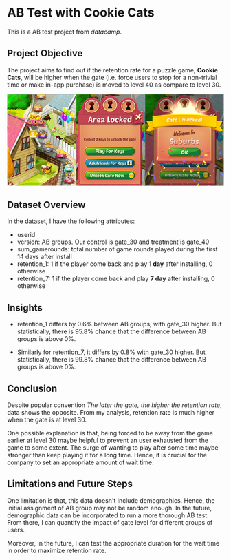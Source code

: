 # AB Test with Cookie Cats

This is a AB test project from *datacamp*. 

## Project Objective
The project aims to find out if the retention rate for a puzzle game, **Cookie Cats**, will be higher when the gate (i.e. force users to stop for a non-trivial time or make in-app purchase) is moved to level 40 as compare to level 30.

![Alt text](cc_gates.png?raw=true "Title")

## Dataset Overview
In the dataset, I have the following attributes:

- userid
- version: AB groups. Our control is gate_30 and treatment is gate_40
- sum_gamerounds: total number of game rounds played during the first 14 days after install
- retention_1: 1 if the player come back and play **1 day** after installing, 0 otherwise
- retention_7: 1 if the player come back and play **7 day** after installing, 0 otherwise

## Insights
- retention_1 differs by 0.6% between AB groups, with gate_30 higher. But statistically, there is 95.8% chance that the difference between AB groups is above 0%.

- Similarly for retention_7, it differs by 0.8% with gate_30 higher. But statistically, there is 99.8% chance that the difference between AB groups is above 0%.

## Conclusion
Despite popular convention *The later the gate, the higher the retention rate*, data shows the opposite. From my analysis, retention rate is much higher when the gate is at level 30.

One possible explanation is that, being forced to be away from the game earlier at level 30 maybe helpful to prevent an user exhausted from the game to some extent. The surge of wanting to play after some time maybe stronger than keep playing it for a long time. Hence, it is crucial for the company to set an appropriate amount of wait time.

## Limitations and Future Steps
One limitation is that, this data doesn't include demographics. Hence, the initial assignment of AB group may not be random enough. In the future, demographic data can be incorporated to run a more thorough AB test. From there, I can quantify the impact of gate level for different groups of users.

Moreover, in the future, I can test the appropriate duration for the wait time in order to maximize retention rate.
